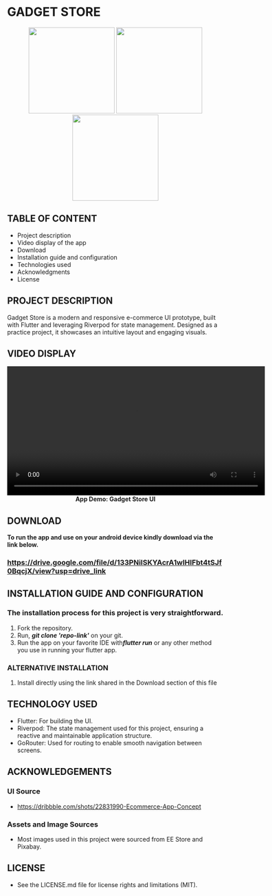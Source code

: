 # GADGET STORE

<p align="center">
  <img src="https://github.com/user-attachments/assets/f3235d2c-1d35-499c-a307-06cd49e54c04" width="200"/>
  <img src="https://github.com/user-attachments/assets/ac7cd1cf-f5b0-4213-9798-5596fb7ff27c" width="200"/>
  <img src="https://github.com/user-attachments/assets/15df4ea4-7281-43cf-ac1e-aaa24c448e1b" width="200"/>
</p>

## TABLE OF CONTENT
- Project description
- Video display of the app
- Download
- Installation guide and configuration
- Technologies used
- Acknowledgments
- License

## PROJECT DESCRIPTION
Gadget Store is a modern and responsive e-commerce UI prototype, built with Flutter and leveraging Riverpod for state management. Designed as a practice project, it showcases an intuitive layout and engaging visuals.

## VIDEO DISPLAY
<p align="center">
  <video width="600" controls>
    <source src="https://github.com/user-attachments/assets/9faf635f-fbc2-4bc5-a084-905c4f301492" type="video/mp4">
    Your browser does not support the video tag.
  </video>
  <br>
  <strong>App Demo: Gadget Store UI</strong>
</p>

## DOWNLOAD
<b color="red">To run the app and use on your android device kindly download via the link below.</b>
### https://drive.google.com/file/d/133PNiISKYAcrA1wIHIFbt4tSJf0BqcjX/view?usp=drive_link

## INSTALLATION GUIDE AND CONFIGURATION
### The installation process for this project is very straightforward.
1. Fork the repository.
2. Run, <b><i>git clone 'repo-link'</i></b> on your git.
3. Run the app on your favorite IDE with<b><i>flutter run</i></b> or any other method you use in running your flutter app.

### ALTERNATIVE INSTALLATION
1. Install directly using the link shared in the Download section of this file

## TECHNOLOGY USED
- Flutter: For building the UI.
- Riverpod: The state management used for this project, ensuring a reactive and maintainable application structure.
- GoRouter: Used for routing to enable smooth navigation between screens.

## ACKNOWLEDGEMENTS
### UI Source
- https://dribbble.com/shots/22831990-Ecommerce-App-Concept
### Assets and Image Sources
- Most images used in this project were sourced from EE Store and Pixabay.

## LICENSE
- See the LICENSE.md file for license rights and limitations (MIT).
